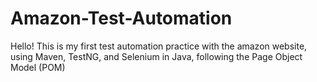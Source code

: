 # Amazon-Test-Automation

Hello! This is my first test automation practice with the amazon website, using Maven, TestNG, and Selenium in Java, following the Page Object Model (POM)
